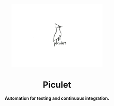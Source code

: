 <div align="center">
<img src="piculet_logo.png" width="300" /></div>
<h1 align="center">Piculet</h1>
<div align="center">
<strong>
Automation for testing and continuous integration.
</strong>
</div>
<br />